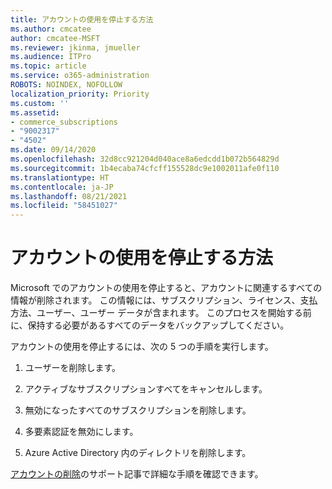 ```yaml
---
title: アカウントの使用を停止する方法
ms.author: cmcatee
author: cmcatee-MSFT
ms.reviewer: jkinma, jmueller
ms.audience: ITPro
ms.topic: article
ms.service: o365-administration
ROBOTS: NOINDEX, NOFOLLOW
localization_priority: Priority
ms.custom: ''
ms.assetid:
- commerce_subscriptions
- "9002317"
- "4502"
ms.date: 09/14/2020
ms.openlocfilehash: 32d8cc921204d040ace8a6edcdd1b072b564829d
ms.sourcegitcommit: 1b4ecaba74cfcff155528dc9e1002011afe0f110
ms.translationtype: HT
ms.contentlocale: ja-JP
ms.lasthandoff: 08/21/2021
ms.locfileid: "58451027"
---
```

# <a name="how-to-close-your-account"></a>アカウントの使用を停止する方法

Microsoft でのアカウントの使用を停止すると、アカウントに関連するすべての情報が削除されます。 この情報には、サブスクリプション、ライセンス、支払方法、ユーザー、ユーザー データが含まれます。 このプロセスを開始する前に、保持する必要があるすべてのデータをバックアップしてください。

アカウントの使用を停止するには、次の 5 つの手順を実行します。

1. ユーザーを削除します。

2. アクティブなサブスクリプションすべてをキャンセルします。

3. 無効になったすべてのサブスクリプションを削除します。

4. 多要素認証を無効にします。

5. Azure Active Directory 内のディレクトリを削除します。

[アカウントの削除](https://docs.microsoft.com/microsoft-365/commerce/close-your-account)のサポート記事で詳細な手順を確認できます。
